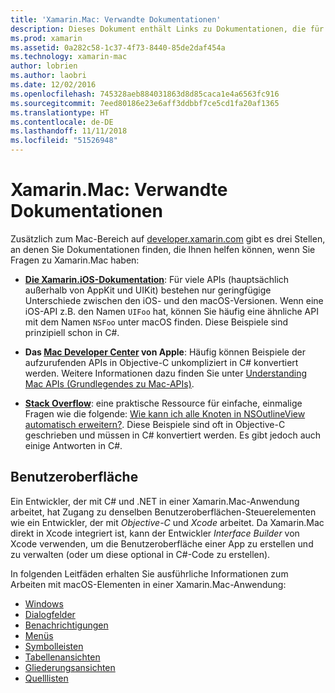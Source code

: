 ```yaml
---
title: 'Xamarin.Mac: Verwandte Dokumentationen'
description: Dieses Dokument enthält Links zu Dokumentationen, die für Xamarin.Mac-Entwickler relevant sind, z.B. zur Xamarin.iOS-Dokumentation, zum Mac Developer Center von Apple sowie zu verschiedenen Leitfäden, in denen das Erstellen von Benutzeroberflächen mit Xamarin.Mac beschrieben wird.
ms.prod: xamarin
ms.assetid: 0a282c58-1c37-4f73-8440-85de2daf454a
ms.technology: xamarin-mac
author: lobrien
ms.author: laobri
ms.date: 12/02/2016
ms.openlocfilehash: 745328aeb884031863d8d85caca1e4a6563fc916
ms.sourcegitcommit: 7eed80186e23e6aff3ddbbf7ce5cd1fa20af1365
ms.translationtype: HT
ms.contentlocale: de-DE
ms.lasthandoff: 11/11/2018
ms.locfileid: "51526948"
---
```

# <a name="xamarinmac-related-documentation"></a>Xamarin.Mac: Verwandte Dokumentationen

Zusätzlich zum Mac-Bereich auf [developer.xamarin.com](~/mac/get-started/index.md) gibt es drei Stellen, an denen Sie Dokumentationen finden, die Ihnen helfen können, wenn Sie Fragen zu Xamarin.Mac haben:

- [**Die Xamarin.iOS-Dokumentation**](~/ios/get-started/index.md): Für viele APIs (hauptsächlich außerhalb von AppKit und UIKit) bestehen nur geringfügige Unterschiede zwischen den iOS- und den macOS-Versionen. Wenn eine iOS-API z.B. den Namen `UIFoo` hat, können Sie häufig eine ähnliche API mit dem Namen `NSFoo` unter macOS finden. Diese Beispiele sind prinzipiell schon in C#.

- **Das [Mac Developer Center](https://developer.apple.com/devcenter/mac/) von Apple**: Häufig können Beispiele der aufzurufenden APIs in Objective-C unkompliziert in C# konvertiert werden. Weitere Informationen dazu finden Sie unter [Understanding Mac APIs (Grundlegendes zu Mac-APIs)](~/mac/app-fundamentals/mac-apis.md).

- [**Stack Overflow**](http://stackoverflow.com/): eine praktische Ressource für einfache, einmalige Fragen wie die folgende: [Wie kann ich alle Knoten in NSOutlineView automatisch erweitern?](http://stackoverflow.com/questions/519751/nsoutlineview-auto-expand-all-nodes). Diese Beispiele sind oft in Objective-C geschrieben und müssen in C# konvertiert werden. Es gibt jedoch auch einige Antworten in C#.

## <a name="user-interface"></a>Benutzeroberfläche

Ein Entwickler, der mit C# und .NET in einer Xamarin.Mac-Anwendung arbeitet, hat Zugang zu denselben Benutzeroberflächen-Steuerelementen wie ein Entwickler, der mit *Objective-C* und *Xcode* arbeitet. Da Xamarin.Mac direkt in Xcode integriert ist, kann der Entwickler _Interface Builder_ von Xcode verwenden, um die Benutzeroberfläche einer App zu erstellen und zu verwalten (oder um diese optional in C#-Code zu erstellen).

In folgenden Leitfäden erhalten Sie ausführliche Informationen zum Arbeiten mit macOS-Elementen in einer Xamarin.Mac-Anwendung:

- [Windows](~/mac/user-interface/window.md)
- [Dialogfelder](~/mac/user-interface/dialog.md)
- [Benachrichtigungen](~/mac/user-interface/alert.md)
- [Menüs](~/mac/user-interface/menu.md)
- [Symbolleisten](~/mac/user-interface/toolbar.md)
- [Tabellenansichten](~/mac/user-interface/table-view.md)
- [Gliederungsansichten](~/mac/user-interface/outline-view.md)
- [Quelllisten](~/mac/user-interface/source-list.md)
